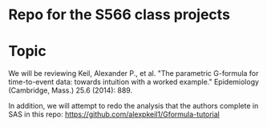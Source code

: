 # Repo for the S566 class projects

# Topic
We will be reviewing Keil, Alexander P., et al. "The parametric G-formula for time-to-event data: towards intuition with a worked example." Epidemiology (Cambridge, Mass.) 25.6 (2014): 889.

In addition, we will attempt to redo the analysis that the authors complete in SAS in this repo: https://github.com/alexpkeil1/Gformula-tutorial


